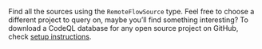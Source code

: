 Find all the sources using the `RemoteFlowSource` type.
Feel free to choose a different project to query on, maybe you’ll find something interesting? To download a CodeQL database for any open source project on GitHub, check [setup instructions](https://github.com/GitHubSecurityLab/codeql-zero-to-hero/blob/main/2/challenge-2/instructions.md#select-codeql-database).

